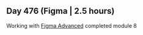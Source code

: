 ## Day 476 (Figma | 2.5 hours)

Working with [Figma Advanced](https://www.udemy.com/course/figma-ui-ux-design-advanced-tutorial/)
completed module 8

